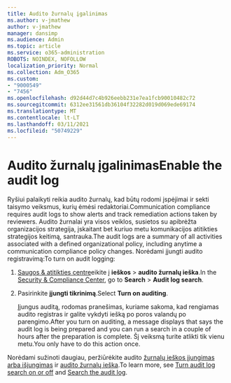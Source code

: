 ```yaml
---
title: Audito žurnalų įgalinimas
ms.author: v-jmathew
author: v-jmathew
manager: dansimp
ms.audience: Admin
ms.topic: article
ms.service: o365-administration
ROBOTS: NOINDEX, NOFOLLOW
localization_priority: Normal
ms.collection: Adm_O365
ms.custom:
- "9000549"
- "7456"
ms.openlocfilehash: d92d44d7c4b926eebb231e7ea1fcb90010482c72
ms.sourcegitcommit: 6312ee31561db36104f32282d019d069ede69174
ms.translationtype: MT
ms.contentlocale: lt-LT
ms.lasthandoff: 03/11/2021
ms.locfileid: "50749229"
---
```

# <a name="enable-the-audit-log"></a><span data-ttu-id="37370-102">Audito žurnalų įgalinimas</span><span class="sxs-lookup"><span data-stu-id="37370-102">Enable the audit log</span></span>

<span data-ttu-id="37370-103">Ryšiui palaikyti reikia audito žurnalų, kad būtų rodomi įspėjimai ir sekti taisymo veiksmus, kurių ėmėsi redaktoriai.</span><span class="sxs-lookup"><span data-stu-id="37370-103">Communication compliance requires audit logs to show alerts and track remediation actions taken by reviewers.</span></span> <span data-ttu-id="37370-104">Audito žurnalai yra visos veiklos, susietos su apibrėžta organizacijos strategija, įskaitant bet kuriuo metu komunikacijos atitikties strategijos keitimą, santrauka.</span><span class="sxs-lookup"><span data-stu-id="37370-104">The audit logs are a summary of all activities associated with a defined organizational policy, including anytime a communication compliance policy changes.</span></span> <span data-ttu-id="37370-105">Norėdami įjungti audito registravimą:</span><span class="sxs-lookup"><span data-stu-id="37370-105">To turn on audit logging:</span></span>

1. <span data-ttu-id="37370-106">[Saugos & atitikties centre](https://go.microsoft.com/fwlink/?linkid=2101341)eikite į **ieškos**  >  **audito žurnalų ieška**.</span><span class="sxs-lookup"><span data-stu-id="37370-106">In the [Security & Compliance Center](https://go.microsoft.com/fwlink/?linkid=2101341), go to **Search** > **Audit log search**.</span></span>
2. <span data-ttu-id="37370-107">Pasirinkite **įjungti tikrinimą**.</span><span class="sxs-lookup"><span data-stu-id="37370-107">Select **Turn on auditing**.</span></span>

    <span data-ttu-id="37370-108">Įjungus auditą, rodomas pranešimas, kuriame sakoma, kad rengiamas audito registras ir galite vykdyti iešką po poros valandų po parengimo.</span><span class="sxs-lookup"><span data-stu-id="37370-108">After you turn on auditing, a message displays that says the audit log is being prepared and you can run a search in a couple of hours after the preparation is complete.</span></span> <span data-ttu-id="37370-109">Šį veiksmą turite atlikti tik vienu metu.</span><span class="sxs-lookup"><span data-stu-id="37370-109">You only have to do this action once.</span></span>

<span data-ttu-id="37370-110">Norėdami sužinoti daugiau, peržiūrėkite audito [žurnalų ieškos įjungimas arba išjungimas](https://go.microsoft.com/fwlink/?linkid=2129077) ir [audito žurnalų ieška](https://go.microsoft.com/fwlink/?linkid=2123729).</span><span class="sxs-lookup"><span data-stu-id="37370-110">To learn more, see [Turn audit log search on or off](https://go.microsoft.com/fwlink/?linkid=2129077) and [Search the audit log](https://go.microsoft.com/fwlink/?linkid=2123729).</span></span>
